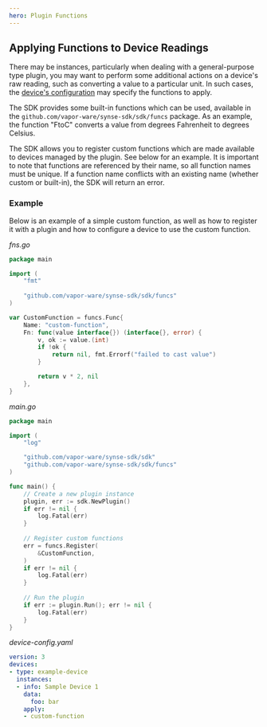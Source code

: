 ```yaml
---
hero: Plugin Functions
---
```


## Applying Functions to Device Readings

There may be instances, particularly when dealing with a general-purpose type plugin, you may
want to perform some additional actions on a device's raw reading, such as converting a value to
a particular unit. In such cases, the [device's configuration](../configuration/device.md#apply)
may specify the functions to apply. 

The SDK provides some built-in functions which can be used, available in the `github.com/vapor-ware/synse-sdk/sdk/funcs`
package. As an example, the function "FtoC" converts a value from degrees Fahrenheit to degrees Celsius.

The SDK allows you to register custom functions which are made available to devices managed
by the plugin. See below for an example. It is important to note that functions are referenced
by their name, so all function names must be unique. If a function name conflicts with an existing
name (whether custom or built-in), the SDK will return an error.

### Example

Below is an example of a simple custom function, as well as how to register it with a plugin
and how to configure a device to use the custom function.

*fns.go*

```go
package main

import (
	"fmt"
	
	"github.com/vapor-ware/synse-sdk/sdk/funcs"
)

var CustomFunction = funcs.Func{
	Name: "custom-function",
	Fn: func(value interface{}) (interface{}, error) {
		v, ok := value.(int)
		if !ok {
			return nil, fmt.Errorf("failed to cast value")
		}

		return v * 2, nil
	},
}
```

*main.go*

```go
package main

import (
	"log"

	"github.com/vapor-ware/synse-sdk/sdk"
	"github.com/vapor-ware/synse-sdk/sdk/funcs"
)

func main() {
    // Create a new plugin instance
    plugin, err := sdk.NewPlugin()
	if err != nil {
		log.Fatal(err)
	}
	
	// Register custom functions
	err = funcs.Register(
		&CustomFunction,
	)
	if err != nil {
		log.Fatal(err)
	}
	
	// Run the plugin
	if err := plugin.Run(); err != nil {
		log.Fatal(err)
	}
}
```

*device-config.yaml*

```yaml
version: 3
devices:
- type: example-device
  instances:
  - info: Sample Device 1
    data:
      foo: bar
    apply:
    - custom-function
```
